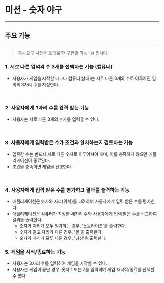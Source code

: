 # 미션 - 숫자 야구

---

## 주요 기능

---

> 기능 요구 사항을 토대로 한 구현할 기능 list 입니다.

### 1. 서로 다른 임의의 수 3개를 선택하는 기능 (컴퓨터)

- 사용자가 게임을 시작할 때마다 컴퓨터(상대)는 서로 다른 3개의 수로 이루어진 임의의 3자리 수를 지정한다.

<br>  
  
### 2. 사용자에게 3자리 수를 입력 받는 기능  
  
- 사용자는 서로 다른 3개의 숫자를 입력할 수 있다.

<br>

### 3. 사용자에게 입력받은 수가 조건과 일치하는지 검토하는 기능

- 입력한 수는 반드시 서로 다른 숫자로 이루어져야 하며, 이를 충족하지 않으면 애플리케이션이 종료된다.
- 조건을 충족하면 게임을 진행한다.

<br>

### 4. 사용자에게 입력 받은 수를 평가하고 결과를 출력하는 기능

- 애플리케이션은 숫자와 자리(위치)를 고려하여 사용자에게 입력 받은 수를 평가한다.
- 애플리케이션은 컴퓨터가 지정한 세자리 수와 사용자에게 입력 받은 수를 비교하여 결과를 출력한다.
  - 숫자와 자리가 모두 일치하는 경우, '스트라이크'를 출력한다.
  - 숫자가 같고 자리가 다른 경우, '볼'을 출력한다.
  - 숫자와 자리가 모두 다른 경우, '낫싱'을 출력한다.

### 5. 게임을 시작/종료하는 기능

- 사용자는 3자리 수를 입력하여 게임을 시작할 수 있다.
- 사용자는 게임이 끝난 경우, 숫자 1 또는 2를 입력하여 게임 재시작/종료를 선택할 수 있다.
